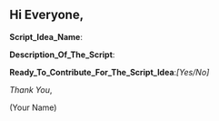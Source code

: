 ##  **Hi Everyone**,

**Script_Idea_Name**:

**Description_Of_The_Script**:

**Ready_To_Contribute_For_The_Script_Idea**:*[Yes/No]*

_Thank You_,

(Your Name)
